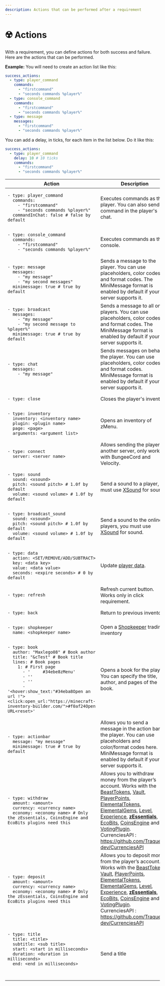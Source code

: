 ```yaml
---
description: Actions that can be performed after a requirement
---
```


# ☢️ Actions

With a requirement, you can define actions for both success and failure. Here are the actions that can be performed.

**Example:** You will need to create an action list like this:

```yaml
success_actions:
  - type: player_command
    commands:
      - "firstcommand"
      - "seconds commands %player%"
  - type: console_command
    commands:
      - "firstcommand"
      - "seconds commands %player%"      
  - type: message
    messages:
      - "firstcommand"
      - "seconds commands %player%"   
```

You can add a delay, in ticks, for each item in the list below. Do it like this:

```yaml
success_actions:
  - type: player_command
    delay: 10 # 10 ticks
    commands:
      - "firstcommand"
      - "seconds commands %player%"
```

<table data-full-width="true"><thead><tr><th width="544">Action</th><th>Description</th></tr></thead><tbody><tr><td><pre class="language-yaml"><code class="lang-yaml">- type: player_command
  commands:
    - "firstcommand"
    - "seconds commands %player%"
  commandInChat: false # false by default
</code></pre></td><td>Executes commands as the player. You can also send the command in the player's chat.</td></tr><tr><td><pre class="language-yaml"><code class="lang-yaml">- type: console_command
  commands:
    - "firstcommand"
    - "seconds commands %player%"
</code></pre></td><td>Executes commands as the console.</td></tr><tr><td><pre class="language-yaml"><code class="lang-yaml">- type: message
  messages:
    - "my message"
    - "my second messages"
  minimessage: true # true by default
</code></pre></td><td>Sends a message to the player. You can use placeholders, color codes, and format codes. The MiniMessage format is enabled by default if your server supports it.</td></tr><tr><td><pre class="language-yaml"><code class="lang-yaml">- type: broadcast
  messages:
    - "my message"
    - "my second message to %player%"
  minimessage: true # true by default
</code></pre></td><td>Sends a message to all online players. You can use placeholders, color codes, and format codes. The MiniMessage format is enabled by default if your server supports it.</td></tr><tr><td><pre class="language-yaml"><code class="lang-yaml">- type: chat
  messages:
    - "my message"
</code></pre></td><td>Sends messages on behalf of the player. You can use placeholders, color codes, and format codes. MiniMessage format is enabled by default if your server supports it.</td></tr><tr><td><pre class="language-yaml"><code class="lang-yaml">- type: close
</code></pre></td><td>Closes the player's inventory.</td></tr><tr><td><pre class="language-yaml"><code class="lang-yaml">- type: inventory
  inventory: &#x3C;inventory name>
  plugin: &#x3C;plugin name>
  page: &#x3C;page>
  arguments: &#x3C;argument list>
</code></pre></td><td>Opens an inventory of zMenu.</td></tr><tr><td><pre class="language-yaml"><code class="lang-yaml">- type: connect
  server: &#x3C;server name>
</code></pre></td><td>Allows sending the player to another server, only works with BungeeCord and Velocity.</td></tr><tr><td><pre class="language-yaml"><code class="lang-yaml">- type: sound
  sound: &#x3C;xsound>
  pitch: &#x3C;sound pitch> # 1.0f by default
  volume: &#x3C;sound volume> # 1.0f by default
</code></pre></td><td>Send a sound to a player, you must use <a href="https://github.com/CryptoMorin/XSeries/blob/master/src/main/java/com/cryptomorin/xseries/XSound.java">XSound</a> for sound.</td></tr><tr><td><pre class="language-yaml"><code class="lang-yaml">- type: broadcast_sound
  sound: &#x3C;xsound>
  pitch: &#x3C;sound pitch> # 1.0f by default
  volume: &#x3C;sound volume> # 1.0f by default
</code></pre></td><td>Send a sound to the online players, you must use <a href="https://github.com/CryptoMorin/XSeries/blob/master/src/main/java/com/cryptomorin/xseries/XSound.java">XSound</a> for sound.</td></tr><tr><td><pre class="language-yaml"><code class="lang-yaml">- type: data
  action: &#x3C;SET/REMOVE/ADD/SUBTRACT>
  key: &#x3C;data key>
  value: &#x3C;data value>
  seconds: &#x3C;expire seconds> # 0 by default
</code></pre></td><td>Update <a href="../player-data.md">player data</a>.</td></tr><tr><td><pre class="language-yaml"><code class="lang-yaml">- type: refresh  
</code></pre><p></p></td><td>Refresh current button. Works only in click requirement.</td></tr><tr><td><pre class="language-yaml"><code class="lang-yaml">- type: back
</code></pre></td><td>Return to previous inventory.</td></tr><tr><td><pre class="language-yaml"><code class="lang-yaml">- type: shopkeeper
  name: &#x3C;shopkeeper name>
</code></pre></td><td>Open a <a href="https://www.spigotmc.org/threads/shopkeepers.447969/">Shopkeeper</a> trading inventory</td></tr><tr><td><pre class="language-yaml"><code class="lang-yaml">- type: book
  author: "Maxlego08" # Book author
  title: "&#x26;cTest" # Book title
  lines: # Book pages
    1: # First page
      - '     #34ebe8zMenu'
      - ''
      - ''
      - '&#x3C;hover:show_text:"#34eba8Open an url !">&#x3C;click:open_url:"https://minecraft-inventory-builder.com/">#f0af24Open URL&#x3C;reset>'
</code></pre></td><td>Opens a book for the player. You can specify the title, author, and pages of the book.</td></tr><tr><td><pre class="language-yaml"><code class="lang-yaml">- type: actionbar
  message: "my message"
  minimessage: true # true by default
</code></pre></td><td>Allows you to send a message in the action bar of the player. You can use placeholders and color/format codes here. MiniMessage format is enabled by default if your server supports it.</td></tr><tr><td><pre class="language-yaml"><code class="lang-yaml">- type: withdraw
  amount: &#x3C;amount>
  currency: &#x3C;currency name>
  economy: &#x3C;economy name> # Only the zEssentials, CoinsEngine and EcoBits plugins need this  
</code></pre></td><td>Allows you to withdraw money from the player’s account. Works with the <a href="https://www.spigotmc.org/resources/beasttokens-custom-currency.20806/">BeastTokens</a>, <a href="https://www.spigotmc.org/resources/34315/">Vault</a>, <a href="https://www.spigotmc.org/resources/80745/">PlayerPoints</a>, <a href="https://builtbybit.com/resources/16707/">ElementalTokens</a>, <a href="https://builtbybit.com/resources/14920/">ElementalGems</a>, <a href="https://www.minecraft.net/">Level</a>, <a href="https://www.minecraft.net/">Experience</a>, <a href="https://www.spigotmc.org/resources/118014/"><strong>zEssentials</strong></a>, <a href="https://www.spigotmc.org/resources/109967/">EcoBits</a>, <a href="https://www.spigotmc.org/resources/84121/">CoinsEngine</a> and <a href="https://www.spigotmc.org/resources/15358/">VotingPlugin</a>.<br>CurrenciesAPI : <a href="https://github.com/Traqueur-dev/CurrenciesAPI">https://github.com/Traqueur-dev/CurrenciesAPI</a></td></tr><tr><td><pre class="language-yaml"><code class="lang-yaml">- type: deposit
  amount: &#x3C;amount>
  currency: &#x3C;currency name>
  economy: &#x3C;economy name> # Only the zEssentials, CoinsEngine and EcoBits plugins need this
</code></pre></td><td>Allows you to deposit money from the player’s account. Works with the <a href="https://www.spigotmc.org/resources/beasttokens-custom-currency.20806/">BeastTokens</a>, <a href="https://www.spigotmc.org/resources/34315/">Vault</a>, <a href="https://www.spigotmc.org/resources/80745/">PlayerPoints</a>, <a href="https://builtbybit.com/resources/16707/">ElementalTokens</a>, <a href="https://builtbybit.com/resources/14920/">ElementalGems</a>, <a href="https://www.minecraft.net/">Level</a>, <a href="https://www.minecraft.net/">Experience</a>, <a href="https://www.spigotmc.org/resources/118014/"><strong>zEssentials</strong></a>, <a href="https://www.spigotmc.org/resources/109967/">EcoBits</a>, <a href="https://www.spigotmc.org/resources/84121/">CoinsEngine</a> and <a href="https://www.spigotmc.org/resources/15358/">VotingPlugin</a>.<br>CurrenciesAPI : <a href="https://github.com/Traqueur-dev/CurrenciesAPI">https://github.com/Traqueur-dev/CurrenciesAPI</a></td></tr><tr><td><pre class="language-yaml"><code class="lang-yaml">- type: title
  title: &#x3C;title>
  subtitle: &#x3C;sub title>
  start: &#x3C;start in milliseconds>
  duration: &#x3C;duration in milliseconds>
  end: &#x3C;end in milliseconds>
  
</code></pre></td><td>Send a title</td></tr></tbody></table>

